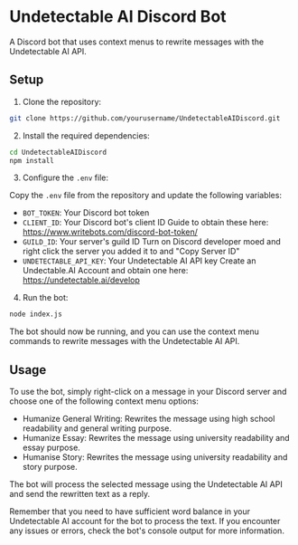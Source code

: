 # Undetectable AI Discord Bot
A Discord bot that uses context menus to rewrite messages with the Undetectable AI API.

## Setup

1. Clone the repository:

```bash
git clone https://github.com/yourusername/UndetectableAIDiscord.git
```

2. Install the required dependencies:

```bash
cd UndetectableAIDiscord
npm install
```

3. Configure the `.env` file:

Copy the `.env` file from the repository and update the following variables:

- `BOT_TOKEN`: Your Discord bot token
- `CLIENT_ID`: Your Discord bot's client ID
Guide to obtain these here: https://www.writebots.com/discord-bot-token/
- `GUILD_ID`: Your server's guild ID
Turn on Discord developer moed and right click the server you added it to and "Copy Server ID"
- `UNDETECTABLE_API_KEY`: Your Undetectable AI API key
Create an Undectable.AI Account and obtain one here: https://undetectable.ai/develop

4. Run the bot:

```bash
node index.js
```

The bot should now be running, and you can use the context menu commands to rewrite messages with the Undetectable AI API.

## Usage

To use the bot, simply right-click on a message in your Discord server and choose one of the following context menu options:

- Humanize General Writing: Rewrites the message using high school readability and general writing purpose.
- Humanize Essay: Rewrites the message using university readability and essay purpose.
- Humanise Story: Rewrites the message using university readability and story purpose.

The bot will process the selected message using the Undetectable AI API and send the rewritten text as a reply.

Remember that you need to have sufficient word balance in your Undetectable AI account for the bot to process the text. If you encounter any issues or errors, check the bot's console output for more information.
